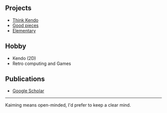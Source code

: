 ## Projects

- [Think Kendo](https://github.com/KaimingTao/Think-Kendo)
- [Good pieces](https://github.com/KaimingTao/Good-pieces)
- [Elementary](https://github.com/KaimingTao/elementary)

## Hobby

- Kendo (2D)
- Retro computing and Games

## Publications

- [Google Scholar](https://scholar.google.com/citations?hl=en&user=sjXRkq4AAAAJ)


----

Kaiming means open-minded, I'd prefer to keep a clear mind.
